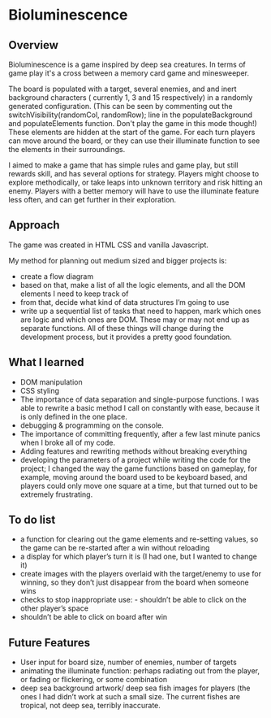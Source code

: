 
Bioluminescence
========================

Overview
-----------

Bioluminescence is a game inspired by deep sea creatures. In terms of game play it's a cross between a memory card game and minesweeper.

The board is populated with a target, several enemies, and and inert background characters ( currently 1, 3 and 15 respectively) in a randomly generated configuration. (This can be seen by commenting out the switchVisibility(randomCol, randomRow); line in the populateBackground and populateElements function. Don't play the game in this mode though!) These elements are hidden at the start of the game. For each turn players can move around the board, or they can use their illuminate function to see the elements in their surroundings.

I aimed to make a game that has simple rules and game play, but still rewards skill, and has several options for strategy. Players might choose to explore methodically, or take leaps into unknown territory and risk hitting an enemy. Players with a better memory will have to use the illuminate feature less often, and can get further in their exploration.



Approach
------------
The game was created in HTML CSS and vanilla Javascript.

My method for planning out medium sized and bigger projects is:

- create a flow diagram
- based on that, make a list of all the logic elements, and all the DOM elements I need to keep track of
- from that, decide what kind of data structures I’m going to use
- write up a sequential list of tasks that need to happen, mark which ones are logic and which ones are DOM. These may or may not end up as separate functions.
All of these things will change during the development process, but it provides a pretty good foundation.



What I learned 
--------------

- DOM manipulation
- CSS styling
- The importance of data separation and single-purpose functions. I was able to rewrite a basic method I call on constantly with ease, because it is only defined in the one place.
- debugging & programming on the console.
- The importance of committing frequently, after a few last minute panics when I broke all of my code.
- Adding features and rewriting methods without breaking everything
- developing the parameters of a project while writing the code for the project; I changed the way the game functions based on gameplay, for example, moving around the board used to be keyboard based, and players could only move one square at a time, but that turned out to be extremely frustrating.


To do list
--------------

- a function for clearing out the game elements and re-setting values, so the game can be re-started after a win without reloading
- a display for which player’s turn it is (I had one, but I wanted to change it)
- create images with the players overlaid with the target/enemy to use for winning, so they don’t just disappear from the board when someone wins
- checks to stop inappropriate use: - shouldn’t be able to click on the other player’s space 
- shouldn’t be able to click on board after win

Future Features
------------------

- User input for board size, number of enemies, number of targets
- animating the illuminate function: perhaps radiating out from the player, or fading or flickering, or some combination
- deep sea background artwork/ deep sea fish images for players (the ones I had didn’t work at such a small size. The current fishes are tropical, not deep sea, terribly inaccurate.
